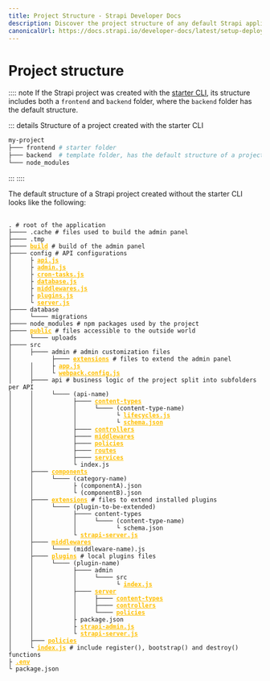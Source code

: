 ```yaml
---
title: Project Structure - Strapi Developer Docs
description: Discover the project structure of any default Strapi application.
canonicalUrl: https://docs.strapi.io/developer-docs/latest/setup-deployment-guides/file-structure.html
---
```


<style lang="scss" scoped>
  pre {
    a {
      color: #ffbf00;
      font-weight: 600;
      /* letter-spacing: .1px; */
    }
  }
</style>

# Project structure

:::: note
If the Strapi project was created with the [starter CLI](https://strapi.io/blog/announcing-the-strapi-starter-cli), its structure includes both a `frontend` and `backend` folder, where the `backend` folder has the default structure.

::: details Structure of a project created with the starter CLI

```sh
my-project
├─── frontend # starter folder
├─── backend  # template folder, has the default structure of a project
└─── node_modules
```

:::
::::

The default structure of a Strapi project created without the starter CLI looks like the following:

<pre>
  <code>
. <span class="token comment"># root of the application</span>
├──── .cache <span class="token comment"># files used to build the admin panel</span>
├──── .tmp
├──── <a href="/developer-docs/latest/development/admin-customization.html#build">build</a> <span class="token comment"># build of the admin panel</span>
├──── config <span class="token comment"># API configurations</span>
│     ├ <a href="/developer-docs/latest/setup-deployment-guides/configurations/optional/api.html">api.js</a>
│     ├ <a href="/developer-docs/latest/setup-deployment-guides/configurations/required/admin-panel.html">admin.js</a>
│     ├ <a href="/developer-docs/latest/setup-deployment-guides/configurations/optional/cronjobs.html">cron-tasks.js</a>
│     ├ <a href="/developer-docs/latest/setup-deployment-guides/configurations/required/databases.html#database-configuration">database.js</a>
│     ├ <a href="/developer-docs/latest/setup-deployment-guides/configurations/required/
  .html">middlewares.js</a>
│     ├ <a href="/developer-docs/latest/setup-deployment-guides/configurations/optional/plugins.html">plugins.js</a>
│     └ <a href="/developer-docs/latest/setup-deployment-guides/configurations/required/server.html#server-configuration">server.js</a>
├──── database
│     └──── migrations
├──── node_modules <span class="token comment"># npm packages used by the project</span>
├──── <a href="/developer-docs/latest/setup-deployment-guides/configurations/optional/public-assets.html">public</a> <span class="token comment"># files accessible to the outside world</span>
│     └──── uploads
├──── src
│     ├──── admin <span class="token comment"># admin customization files</span>
│           ├──── <a href="/developer-docs/latest/development/admin-customization.html#extension">extensions</a> <span class="token comment"># files to extend the admin panel</span>
│     │     ├ <a href="/developer-docs/latest/development/admin-customization.html#configuration-options">app.js</a>
│     │     └ <a href="/developer-docs/latest/development/admin-customization.html#webpack-configuration">webpack.config.js</a>
│     ├──── api <span class="token comment"># business logic of the project split into subfolders per API</span>
│     │     └──── (api-name)
│     │           ├──── <a href="/developer-docs/latest/development/backend-customization/models.html">content-types</a>
│     │           │     └──── (content-type-name)
│     │           │           └ <a href="/developer-docs/latest/development/backend-customization/models.html#lifecycle-hooks">lifecycles.js</a>
│     │           │           └ <a href="/developer-docs/latest/development/backend-customization/models.html#model-schema">schema.json</a>
│     │           ├──── <a href="/developer-docs/latest/development/backend-customization/controllers.html">controllers</a>
│     │           ├──── <a href="/developer-docs/latest/setup-deployment-guides/configurations/optional/middlewares.html">middlewares</a>
│     │           ├──── <a href="/developer-docs/latest/development/backend-customization/policies.html">policies</a>
│     │           ├──── <a href="/developer-docs/latest/development/backend-customization/routes.html">routes</a>
│     │           ├──── <a href="/developer-docs/latest/development/backend-customization/services.html">services</a>
│     │           └ index.js
│     ├──── <a href="/developer-docs/latest/development/backend-customization/models.html">components</a>
│     │     └──── (category-name)
│     │           ├ (componentA).json
│     │           └ (componentB).json
│     ├──── <a href="/developer-docs/latest/development/plugins-extension.html">extensions</a> <span class="token comment"># files to extend installed plugins</span>
│     │     └──── (plugin-to-be-extended)
│     │           ├──── content-types
│     │           │     └──── (content-type-name)
│     │           │           └ schema.json
│     │           └ <a href="/developer-docs/latest/developer-resources/plugin-api-reference/server.html">strapi-server.js</a>
│     ├──── <a href="/developer-docs/latest/setup-deployment-guides/configurations/optional/middlewares.html">middlewares</a>
│     │     └──── (middleware-name).js
│     ├──── <a href="/developer-docs/latest/development/plugins-development.html">plugins</a> <span class="token comment"># local plugins files</span>
│     │     └──── (plugin-name)
│     │           ├──── admin
│     │           │     └──── src
│     │           │           └ <a href="/developer-docs/latest/developer-resources/plugin-api-reference/admin-panel.html">index.js</a>
│     │           ├──── <a href="/developer-docs/latest/developer-resources/plugin-api-reference/server.html">server</a>
│     │           │     ├──── <a href="/developer-docs/latest/developer-resources/plugin-api-reference/server.html#content-types">content-types</a>
│     │           │     ├──── <a href="/developer-docs/latest/developer-resources/plugin-api-reference/server.html#controllers">controllers</a>
│     │           │     └──── <a href="/developer-docs/latest/developer-resources/plugin-api-reference/server.html#policies">policies</a>
│     │           ├ package.json
│     │           ├ <a href="/developer-docs/latest/developer-resources/plugin-api-reference/admin-panel.html">strapi-admin.js</a>
│     │           └ <a href="/developer-docs/latest/developer-resources/plugin-api-reference/server.html">strapi-server.js</a>
│     ├─── <a href="/developer-docs/latest/development/backend-customization/policies.html">policies</a>
│     └ <a href="/developer-docs/latest/setup-deployment-guides/configurations/optional/functions.html">index.js</a> <span class="token comment"># include register(), bootstrap() and destroy() functions</span>
├ <a href="/developer-docs/latest/setup-deployment-guides/configurations/optional/environment.html">.env</a>
└ package.json
  </code>
</pre>
